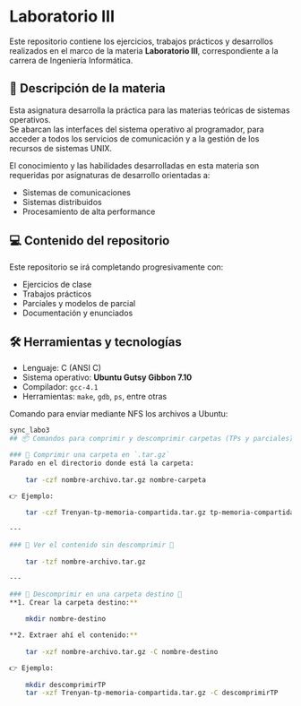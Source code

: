 # Laboratorio III 
Este repositorio contiene los ejercicios, trabajos prácticos y desarrollos realizados en el marco de la materia **Laboratorio III**, correspondiente a la carrera de Ingeniería Informática.

## 📖  Descripción de la materia

Esta asignatura desarrolla la práctica para las materias teóricas de sistemas operativos.  
Se abarcan las interfaces del sistema operativo al programador, para acceder a todos los servicios de comunicación y a la gestión de los recursos de sistemas UNIX.

El conocimiento y las habilidades desarrolladas en esta materia son requeridas por asignaturas de desarrollo orientadas a:
- Sistemas de comunicaciones
- Sistemas distribuidos
- Procesamiento de alta performance

## 💻  Contenido del repositorio

Este repositorio se irá completando progresivamente con:

- Ejercicios de clase
- Trabajos prácticos 
- Parciales y modelos de parcial
- Documentación y enunciados

## 🛠️  Herramientas y tecnologías

- Lenguaje: C (ANSI C)
- Sistema operativo: **Ubuntu Gutsy Gibbon 7.10**
- Compilador: `gcc-4.1`
- Herramientas: `make`, `gdb`, `ps`, entre otras

Comando para enviar mediante NFS los archivos a Ubuntu:  
```bash
sync_labo3
## 📦 Comandos para comprimir y descomprimir carpetas (TPs y parciales)

### 🔹 Comprimir una carpeta en `.tar.gz`
Parado en el directorio donde está la carpeta:  
    
    tar -czf nombre-archivo.tar.gz nombre-carpeta

👉 Ejemplo:  
    
    tar -czf Trenyan-tp-memoria-compartida.tar.gz tp-memoria-compartida

---

### 🔹 Ver el contenido sin descomprimir 👀
    
    tar -tzf nombre-archivo.tar.gz

---

### 🔹 Descomprimir en una carpeta destino 📂
**1. Crear la carpeta destino:**
    
    mkdir nombre-destino

**2. Extraer ahí el contenido:**
    
    tar -xzf nombre-archivo.tar.gz -C nombre-destino

👉 Ejemplo:
    
    mkdir descomprimirTP
    tar -xzf Trenyan-tp-memoria-compartida.tar.gz -C descomprimirTP
